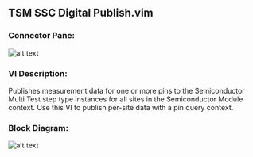 ## **TSM SSC Digital Publish.vim**
### Connector Pane:
![alt text](/Instrument%20Control/Digital/TSM/TSM%20SSC%20Digital%20Publish.vimc.png "TSM SSC Digital Publish.vim connector pane")

### VI Description:
Publishes measurement data for one or more pins to the Semiconductor Multi Test step type instances for all sites in the Semiconductor Module context. Use this VI to publish per-site data with a pin query context.

### Block Diagram:
![alt text](/Instrument%20Control/Digital/TSM/TSM%20SSC%20Digital%20Publish.vimd.png "TSM SSC Digital Publish.vim block diagram")
